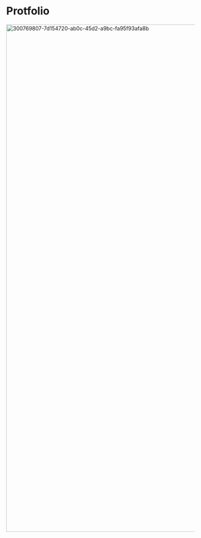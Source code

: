 # Protfolio


<img width="1355" alt="300769807-7d154720-ab0c-45d2-a9bc-fa95f93afa8b" src="https://github.com/HarshithHullakereSiddegowda/Protfolio_React/assets/100402681/78fbdf71-8f4c-4c4f-877a-822e81279835">



